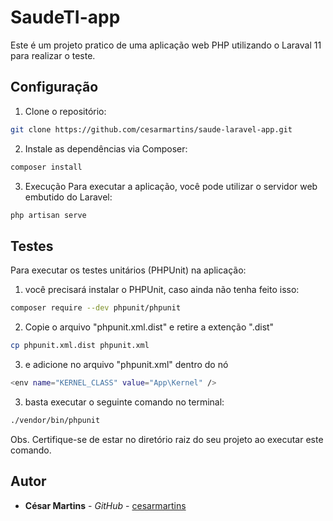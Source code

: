 # SaudeTI-app

Este é um projeto pratico de uma aplicação web PHP utilizando o
Laraval 11 para realizar o teste.

## Configuração

1. Clone o repositório:

```bash
git clone https://github.com/cesarmartins/saude-laravel-app.git 
```

2. Instale as dependências via Composer:

```bash
composer install
```

3. Execução
   Para executar a aplicação, você pode utilizar o servidor web embutido do Laravel:

```bash
php artisan serve
```

## Testes

Para executar os testes unitários (PHPUnit) na aplicação:

1. você precisará instalar o PHPUnit, caso ainda não tenha feito isso:
```bash
composer require --dev phpunit/phpunit
```
2. Copie o arquivo "phpunit.xml.dist" e retire a extenção ".dist"
```bash
cp phpunit.xml.dist phpunit.xml
```
3. e adicione no arquivo "phpunit.xml" dentro do nó <PHP>
```bash
<env name="KERNEL_CLASS" value="App\Kernel" />
```
3. basta executar o seguinte comando no terminal:
```bash
./vendor/bin/phpunit
```
Obs. Certifique-se de estar no diretório raiz do seu projeto ao executar este comando.


## Autor

* **César Martins** - *GitHub* - [cesarmartins](https://github.com/cesarmartins)
